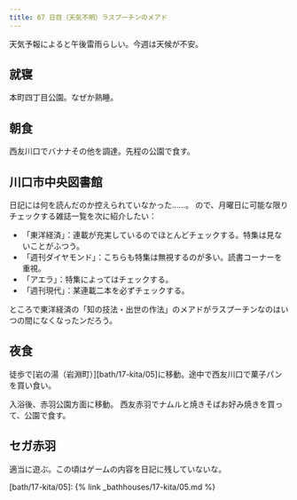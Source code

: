 ```yaml
---
title: 67 日目（天気不明）ラスプーチンのメアド
---
```


天気予報によると午後雷雨らしい。今週は天候が不安。

## 就寝

本町四丁目公園。なぜか熟睡。

## 朝食

西友川口でバナナその他を調達。先程の公園で食す。

## 川口市中央図書館

日記には何を読んだのか控えられていなかった……。
ので、月曜日に可能な限りチェックする雑誌一覧を次に紹介したい：

* 「東洋経済」：連載が充実しているのでほとんどチェックする。特集は見ないことがふつう。
* 「週刊ダイヤモンド」：こちらも特集は無視するのが多い。読書コーナーを重視。
* 「アエラ」：特集によってはチェックする。
* 「週刊現代」：某連載二本を必ずチェックする。

ところで東洋経済の「知の技法・出世の作法」のメアドがラスプーチンなのはいつの間になくなったンだろう。

## 夜食

徒歩で[岩の湯（岩淵町）][bath/17-kita/05]に移動。途中で西友川口で菓子パンを買い食い。

入浴後、赤羽公園方面に移動。
西友赤羽でナムルと焼きそばお好み焼きを買って、公園で食す。

## セガ赤羽

適当に遊ぶ。この頃はゲームの内容を日記に残していないな。

[bath/17-kita/05]: {% link _bathhouses/17-kita/05.md %}
